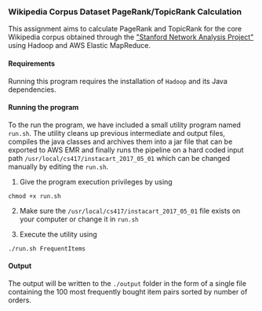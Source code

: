 ### Wikipedia Corpus Dataset PageRank/TopicRank Calculation

This assignment aims to calculate PageRank and TopicRank for the core Wikipedia corpus obtained through the ["Stanford Network Analysis Project"](https://snap.stanford.edu/data/wiki-topcats.html) using Hadoop and AWS Elastic MapReduce. 

#### Requirements

Running this program requires the installation of `Hadoop` and its Java dependencies.

#### Running the program

To the run the program, we have included a small utility program named `run.sh`. The utility cleans up previous intermediate and output files, compiles the java classes and archives them into a jar file that can be exported to AWS EMR and finally runs the pipeline on a hard coded input path `/usr/local/cs417/instacart_2017_05_01` which can be changed manually by editing the `run.sh`.

1.  Give the program execution privileges by using

```
chmod +x run.sh
```

2.  Make sure the `/usr/local/cs417/instacart_2017_05_01` file exists on your computer or change it in `run.sh`

3.  Execute the utility using

```
./run.sh FrequentItems
```

#### Output

The output will be written to the `./output` folder in the form of a single file containing the 100 most frequently bought item pairs sorted by number of orders.
